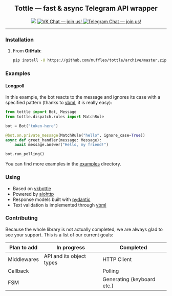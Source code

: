 <h2 align="center">Tottle — fast & async Telegram API wrapper</h2>

<p align="center">
    <img src="https://img.shields.io/github/license/muffleo/tottle">
    <a href="https://vk.me/join/AJQ1d3monBgV17SC1lRCtz1j">
        <img src="https://img.shields.io/badge/VK%20Chat-join-blue" alt="VK Chat — join us!">
    </a>
    <a href="https://t.me/joinchat/S_jqPhhhWD9iDODdMeQx3Q">
        <img src="https://img.shields.io/badge/Telegram%20Chat-join-informational" alt="Telegram Chat — join us!">
    </a>
</p>

<hr> 

### Installation
1) From **GitHub**:
    ```sh
   pip install -U https://github.com/muffleo/tottle/archive/master.zip
   ```
   
### Examples
#### Longpoll
In this example, the bot reacts to the message and ignores its case with a specified pattern (thanks to [vbml](https://github.com/tesseradecade/vbml), it is really easy):
```python
from tottle import Bot, Message
from tottle.dispatch.rules import MatchRule

bot = Bot("token-here")

@bot.on.private_message(MatchRule("hello", ignore_case=True))
async def greet_handler(message: Message):
    await message.answer("Hello, my friend!")

bot.run_polling()
```
You can find more examples in the [examples](./examples) directory.

### Using
 - Based on [vkbottle](https://github.com/timoniq/vkbottle)
 - Powered by [aiohttp](https://github.com/aio-libs/aiohttp)
 - Response models built with [pydantic](https://github.com/samuelcolvin/pydantic)
 - Text validation is implemented through [vbml](https://github.com/tesseradecade/vbml)

### Contributing
Because the whole library is not actually completed, we are always glad to see your support. This is a list of our current goals:

| Plan to add | In progress              | Completed                  |
|-------------|--------------------------|----------------------------|
| Middlewares | API and its object types | HTTP Client                |
| Callback    |                          | Polling                    |
| FSM         |                          | Generating (keyboard etc.) |